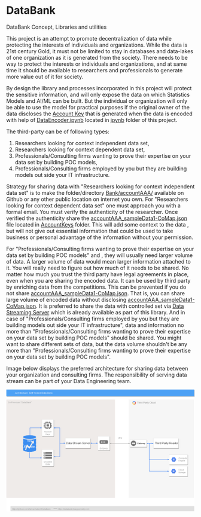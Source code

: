 # DataBank 
DataBank Concept, Libraries and utilities

This project is an attempt to promote decentralization of data while protecting the interests of individuals and organizations. While the data is 21st century Gold, it must not be limited to stay in databases and data-lakes of one organization as it is generated from the society. There needs to be way to protect the interests or individuals and organizations, and at same time it should be available to researchers and professionals to generate more value out of it for society.

By design the library and processes incorporated in this project will protect the sensitive information, and will only expose the data on which Statistics Models and AI/ML can be built. But the individual or organization will only be able to use the model for practical purposes if the original owner of the data discloses the [Account Key](https://github.com/Azmechatech/DataBank/tree/master/AccountKeys) that is generated when the data is encoded with help of [DataEncoder.ipynb](https://github.com/Azmechatech/DataBank/blob/master/jpynb/DataEncoder.ipynb) located in [jpynb](https://github.com/Azmechatech/DataBank/tree/master/jpynb) folder of this project.

The third-party can be of following types:
1. Researchers looking for context independent data set,
2. Researchers looking for context dependent data set,
3. Professionals/Consulting firms wanting to prove their expertise on your data set by building POC models,
4. Professionals/Consulting firms employed by you but they are building models out side your IT infrastructure.

Strategy for sharing data with "Researchers looking for context independent data set" is to make the folder/directory [Bank/accountAAA/](https://github.com/Azmechatech/DataBank/tree/master/Bank/account1) available on Github or any other public location on internet you own. For "Researchers looking for context dependent data set" one must approach you with a formal email. You must verify the authenticity of the researcher. Once verified the authenticity share the [accountAAA_sampleData1-CoMap.json](https://github.com/Azmechatech/DataBank/blob/master/AccountKeys/account1_sampleData1-CoMap.json) file located in [AccountKeys](https://github.com/Azmechatech/DataBank/tree/master/AccountKeys) folder. This will add some context to the data , but will not give out essential information that could be used to take business or personal advantage of the information without your permission. 

For "Professionals/Consulting firms wanting to prove their expertise on your data set by building POC models" and , they will usually need larger volume of data. A larger volume of data would mean larger information attached to it. You will really need to figure out how much of it needs to be shared. No matter how much you trust the third party have legal agreements in place, even when you are sharing the encoded data. It can be used by third party by enriching data from the competitions. This can be prevented if you do not share [accountAAA_sampleData1-CoMap.json](https://github.com/Azmechatech/DataBank/blob/master/AccountKeys/account1_sampleData1-CoMap.json). That is, you can share large volume of encoded data without disclosing [accountAAA_sampleData1-CoMap.json](https://github.com/Azmechatech/DataBank/blob/master/AccountKeys/account1_sampleData1-CoMap.json). It is preferred to share the data with controlled set via [Data Streaming Server](https://github.com/Azmechatech/DataBank/tree/master/DataServer/Server) which is already available as part of this library.
And in case of "Professionals/Consulting firms employed by you but they are building models out side your IT infrastructure", data and information no more than "Professionals/Consulting firms wanting to prove their expertise on your data set by building POC models" should be shared. You might want to share different sets of data, but the data volume shouldn't be any more than "Professionals/Consulting firms wanting to prove their expertise on your data set by building POC models".

Image below displays the preferred architecture for sharing data between your organization and consulting firms. The responsibility of serving data stream can be part of your Data Engineering team.

![Architecture](docs/images/DataBank.png)